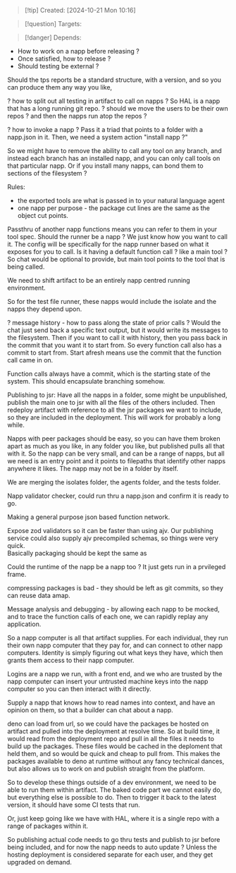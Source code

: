 
>[!tip] Created: [2024-10-21 Mon 10:16]

>[!question] Targets: 

>[!danger] Depends: 


- How to work on a napp before releasing ?
- Once satisfied, how to release ?
- Should testing be external ?

Should the tps reports be a standard structure, with a version, and so you can produce them any way you like, 

? how to split out all testing in artifact to call on napps ?
So HAL is a napp that has a long running git repo.
? should we move the users to be their own repos ? and then the napps run atop the repos ?

? how to invoke a napp ?
Pass it a triad that points to a folder with a napp.json in it.
Then, we need a system action "install napp ?"

So we might have to remove the ability to call any tool on any branch, and instead each branch has an installed napp, and you can only call tools on that particular napp.
Or if you install many napps, can bond them to sections of the filesystem ?

Rules:
- the exported tools are what is passed in to your natural language agent
- one napp per purpose - the package cut lines are the same as the object cut points.

Passthru of another napp functions means you can refer to them in your tool spec.
Should the runner be a napp ?  We just know how you want to call it.
The config will be specifically for the napp runner based on what it exposes for you to call.
Is it having a default function call ? like a main tool ?
So chat would be optional to provide, but main tool points to the tool that is being called.

We need to shift artifact to be an entirely napp centred running environment.

So for the test file runner, these napps would include the isolate and the napps they depend upon.

? message history - how to pass along the state of prior calls ?
Would the chat just send back a specific text output, but it would write its messages to the filesystem.  Then if you want to call it with history, then you pass back in the commit that you want it to start from.  So every function call also has a commit to start from.  Start afresh means use the commit that the function call came in on.

Function calls always have a commit, which is the starting state of the system.  This should encapsulate branching somehow.

Publishing to jsr:
Have all the napps in a folder, some might be unpublished, publish the main one to jsr with all the files of the others included.  Then redeploy artifact with reference to all the jsr packages we want to include, so they are included in the deployment.  This will work for probably a long while.

Napps with peer packages should be easy, so you can have them broken apart as much as you like, in any folder you like, but published pulls all that with it.  So the napp can be very small, and can be a range of napps, but all we need is an entry point and it points to filepaths that identify other napps anywhere it likes.  The napp may not be in a folder by itself.

We are merging the isolates folder, the agents folder, and the tests folder.

Napp validator checker, could run thru a napp.json and confirm it is ready to go.

Making a general purpose json based function network.

Expose zod validators so it can be faster than using ajv.  Our publishing service could also supply ajv precompiled schemas, so things were very quick.  
Basically packaging should be kept the same as 

Could the runtime of the napp be a napp too ?  It just gets run in a prvileged frame.

compressing packages is bad - they should be left as git commits, so they can reuse data amap.

Message analysis and debugging - by allowing each napp to be mocked, and to trace the function calls of each one, we can rapidly replay any application.

So a napp computer is all that artifact supplies.  For each individual, they run their own napp computer that they pay for, and can connect to other napp computers.  Identity is simply figuring out what keys they have, which then grants them access to their napp computer.

Logins are a napp we run, with a front end, and we who are trusted by the napp computer can insert your untrusted machine keys into the napp computer so you can then interact with it directly.

Supply a napp that knows how to read names into context, and have an opinion on them, so that a builder can chat about a napp.

deno can load from url, so we could have the packages be hosted on artifact and pulled into the deployment at resolve time.  So at build time, it would read from the deployment repo and pull in all the files it needs to build up the packages.  These files would be cached in the deploment that held them, and so would be quick and cheap to pull from.  This makes the packages available to deno at runtime without any fancy technical dances, but also allows us to work on and publish straight from the platform.

So to develop these things outside of a dev environment, we need to be able to run them within artifact.  The baked code part we cannot easily do, but everything else is possible to do.  Then to trigger it back to the latest version, it should have some CI tests that run.

Or, just keep going like we have with HAL, where it is a single repo with a range of packages within it.

So publishing actual code needs to go thru tests and publish to jsr before being included, and for now the napp needs to auto update ?  Unless the hosting deployment is considered separate for each user, and they get upgraded on demand.